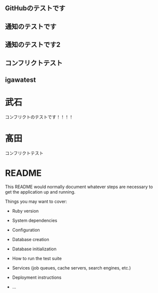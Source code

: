 ## GitHubのテストです
## 通知のテストです
## 通知のテストです2
## コンフリクトテスト
## igawatest

# 武石
コンフリクトのテストです！！！！

# 髙田
コンフリクトテスト

# README

This README would normally document whatever steps are necessary to get the
application up and running.

Things you may want to cover:

* Ruby version

* System dependencies

* Configuration

* Database creation

* Database initialization

* How to run the test suite

* Services (job queues, cache servers, search engines, etc.)

* Deployment instructions

* ...
